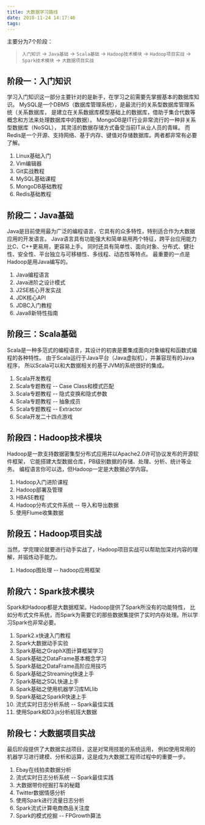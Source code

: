 ```yaml
---
title: 大数据学习路线
date: 2018-11-24 14:17:46
tags:
---
```


主要分为7个阶段：

> `入门知识` → `Java基础` → `Scala基础` → `Hadoop技术模块` → `Hadoop项目实战` → `Spark技术模块` → `大数据项目实战`

## 阶段一：入门知识

学习入门知识这一部分主要针对的是新手，在学习之前需要先掌握基本的数据库知识。
MySQL是一个DBMS（数据库管理系统），是最流行的关系型数据库管理系统（关系数据库，
是建立在关系数据库模型基础上的数据库，借助于集合代数等概念和方法来处理数据库中的数据）。
MongoDB是IT行业非常流行的一种非关系型数据库（NoSQL），
其灵活的数据存储方式备受当前IT从业人员的青睐。
而Redis是一个开源、支持网络、基于内存、键值对存储数据库。两者都非常有必要了解。

1. Linux基础入门
2. Vim编辑器
3. Git实战教程
4. MySQL基础课程
5. MongoDB基础教程
6. Redis基础教程

<!--more-->

## 阶段二：Java基础

Java是目前使用最为广泛的编程语言，它具有的众多特性，特别适合作为大数据应用的开发语言。
Java语言具有功能强大和简单易用两个特征，跨平台应用能力比C、C++更易用，更容易上手。
同时还具有简单性、面向对象、分布式、健壮性、安全性、平台独立与可移植性、多线程、动态性等特点。
最重要的一点是Hadoop是用Java编写的。

1. Java编程语言
2. Java进阶之设计模式
3. J2SE核心开发实战
4. JDK核心API
5. JDBC入门教程
6. Java8新特性指南

## 阶段三：Scala基础

Scala是一种多范式的编程语言，其设计的初衷是要集成面向对象编程和函数式编程的各种特性。
由于Scala运行于Java平台（Java虚拟机），并兼容现有的Java程序，
所以Scala可以和大数据相关的基于JVM的系统很好的集成。

1. Scala开发教程
2. Scala专题教程 -- Case Class和模式匹配
3. Scala专题教程 -- 隐式变换和隐式参数
4. Scala专题教程 -- 抽象成员
5. Scala专题教程 -- Extractor
6. Scala开发二十四点游戏

## 阶段四：Hadoop技术模块

Hadoop是一款支持数据密集型分布式应用并以Apache2.0许可协议发布的开源软件框架，
它能搭建大型数据仓库，PB级别数据的存储、处理、分析、统计等业务。
编程语言你可以选，但Hadoop一定是大数据必学内容。

1. Hadoop入门进阶课程
2. Hadoop部署及管理
3. HBASE教程
4. Hadoop分布式文件系统 -- 导入和导出数据
5. 使用Flume收集数据

## 阶段五：Hadoop项目实战

当然，学完理论就要进行动手实战了，Hadoop项目实战可以帮助加深对内容的理解，并锻炼动手能力。

1. Hadoop图处理 -- hadoop应用框架

## 阶段六：Spark技术模块

Spark和Hadoop都是大数据框架。Hadoop提供了Spark所没有的功能特性，
比如分布式文件系统，而Spark为需要它的那些数据集提供了实时内存处理。所以学习Spark也非常必要。

1. Spark2.x快速入门教程
2. Spark大数据动手实验
3. Spark基础之GraphX图计算框架学习
4. Spark基础之DataFrame基本概念学习
5. Spark基础之DataFrame高阶应用技巧
6. Spark基础之Streaming快速上手
7. Spark基础之SQL快速上手
8. Spark基础之使用机器学习库MLlib
9. Spark基础之SparkR快速上手
10. 流式实时日志分析系统 -- Spark最佳实践
11. 使用Spark和D3.js分析航班大数据

## 阶段七：大数据项目实战

最后阶段提供了大数据实战项目，这是对常用技能的系统运用，
例如使用常用的机器学习进行建模、分析和运算，这是成为大数据工程师过程中的重要一步。

1. Ebay在线拍卖数据分析
2. 流式实时日志分析系统 -- Spark最佳实践
3. 大数据带你挖掘打车的秘籍
4. Twitter数据情感分析
5. 使用Spark进行流量日志分析
6. Spark流式计算电商商品关注度
7. Spark的模式挖掘 -- FPGrowth算法
